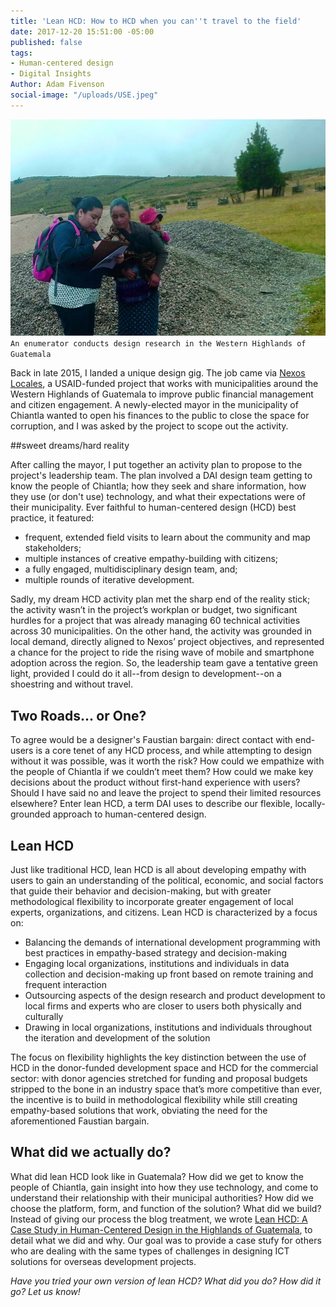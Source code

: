 ```yaml
---
title: 'Lean HCD: How to HCD when you can''t travel to the field'
date: 2017-12-20 15:51:00 -05:00
published: false
tags:
- Human-centered design
- Digital Insights
Author: Adam Fivenson
social-image: "/uploads/USE.jpeg"
---
```


![USE.jpeg](/uploads/USE.jpeg)
`An enumerator conducts design research in the Western Highlands of Guatemala`

Back in late 2015, I landed a unique design gig. The job came via [Nexos Locales](https://www.dai.com/our-work/projects/guatemala-nexos-locales), a USAID-funded project that works with municipalities around the Western Highlands of Guatemala to improve public financial management and citizen engagement. A newly-elected mayor in the municipality of Chiantla wanted to open his finances to the public to close the space for corruption, and I was asked by the project to scope out the activity. 

<!--more-->

##sweet dreams/hard reality
 
After calling the mayor, I put together an activity plan to propose to the project's leadership team. The plan involved a DAI design team getting to know the people of Chiantla; how they seek and share information, how they use (or don't use) technology, and what their expectations were of their municipality. Ever faithful to human-centered design (HCD) best practice, it featured:
* frequent, extended field visits to learn about the community and map stakeholders; 
* multiple instances of creative empathy-building with citizens; 
* a fully engaged, multidisciplinary design team, and;
* multiple rounds of iterative development. 
 
Sadly, my dream HCD activity plan met the sharp end of the reality stick; the activity wasn’t in the project’s workplan or budget, two significant hurdles for a project that was already managing 60 technical activities across 30 municipalities. On the other hand, the activity was grounded in local demand, directly aligned to Nexos’ project objectives, and represented a chance for the project to ride the rising wave of mobile and smartphone adoption across the region. So, the leadership team gave a tentative green light, provided I could do it all--from design to development--on a shoestring and without travel. 

## Two Roads... or One?

To agree would be a designer's Faustian bargain: direct contact with end-users is a core tenet of any HCD process, and while attempting to design without it was possible, was it worth the risk? How could we empathize with the people of Chiantla if we couldn’t meet them? How could we make key decisions about the product without first-hand experience with users? Should I have said no and leave the project to spend their limited resources elsewhere?  Enter lean HCD, a term DAI uses to describe our flexible, locally-grounded approach to human-centered design. 

## Lean HCD
 
Just like traditional HCD, lean HCD is all about developing empathy with users to gain an understanding of the political, economic, and social factors that guide their behavior and decision-making, but with greater methodological flexibility to incorporate greater engagement of local experts, organizations, and citizens. Lean HCD is characterized by a focus on: 
* Balancing the demands of international development programming with best practices in empathy-based strategy and decision-making 
* Engaging local organizations, institutions and individuals in data collection and decision-making up front based on remote training and frequent interaction
* Outsourcing aspects of the design research and product development to local firms and experts who are closer to users both physically and culturally 
* Drawing in local organizations, institutions and individuals throughout the iteration and development of the solution 

The focus on flexibility highlights the key distinction between the use of HCD in the donor-funded development space and HCD for the commercial sector: with donor agencies stretched for funding and proposal budgets stripped to the bone in an industry space that’s more competitive than ever, the incentive is to build in methodological flexibility while still creating empathy-based solutions that work, obviating the need for the aforementioned Faustian bargain. 

## What did we actually do? 
 
What did lean HCD look like in Guatemala? How did we get to know the people of Chiantla, gain insight into how they use technology, and come to understand their relationship with their municipal authorities? How did we choose the platform, form, and function of the solution? What did we build? Instead of giving our process the blog treatment, we wrote [Lean HCD: A Case Study in Human-Centered Design in the Highlands of Guatemala](http://www.dai.com/hcd.pdf), to detail what we did and why. Our goal was to provide a case stufy for others who are dealing with the same types of challenges in designing ICT solutions for overseas development projects. 

*Have you tried your own version of lean HCD? What did you do? How did it go? Let us know!*